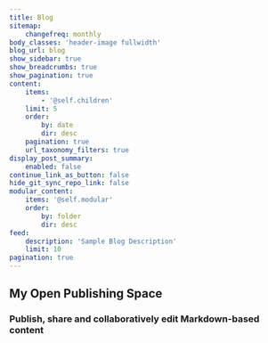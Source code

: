 ```yaml
---
title: Blog
sitemap:
    changefreq: monthly
body_classes: 'header-image fullwidth'
blog_url: blog
show_sidebar: true
show_breadcrumbs: true
show_pagination: true
content:
    items:
        - '@self.children'
    limit: 5
    order:
        by: date
        dir: desc
    pagination: true
    url_taxonomy_filters: true
display_post_summary:
    enabled: false
continue_link_as_button: false
hide_git_sync_repo_link: false
modular_content:
    items: '@self.modular'
    order:
        by: folder
        dir: desc
feed:
    description: 'Sample Blog Description'
    limit: 10
pagination: true
---
```


## My Open Publishing Space
### Publish, share and collaboratively edit Markdown-based content
